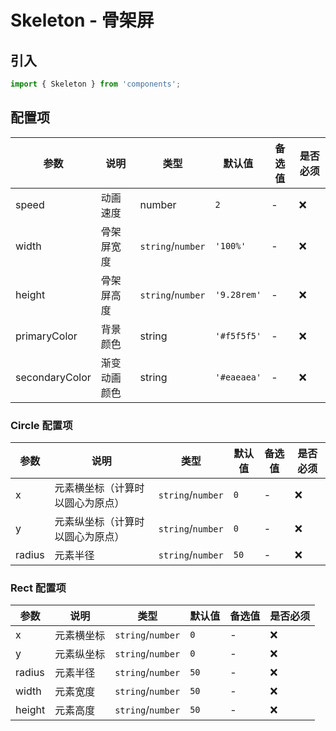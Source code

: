 # Skeleton - 骨架屏

## 引入
```jsx
import { Skeleton } from 'components';
```

## 配置项
| 参数 | 说明 | 类型 | 默认值 |备选值 | 是否必须 |
| --- | --- | --- | --- | --- | --- |
| speed | 动画速度 | number | `2` | - | ❌ |
| width | 骨架屏宽度 | `string`/`number` | `'100%'` | - | ❌ |
| height | 骨架屏高度 | `string`/`number` | `'9.28rem'` | - | ❌ |
| primaryColor | 背景颜色 | string | `'#f5f5f5'` | - | ❌ |
| secondaryColor | 渐变动画颜色 | string | `'#eaeaea'` | - | ❌ |

### Circle 配置项
| 参数 | 说明 | 类型 | 默认值 |备选值 | 是否必须 |
| --- | --- | --- | --- | --- | --- |
| x | 元素横坐标（计算时以圆心为原点） | `string`/`number` | `0` | - | ❌ |
| y | 元素纵坐标（计算时以圆心为原点） | `string`/`number` | `0` | - | ❌ |
| radius | 元素半径 | `string`/`number` | `50` | - | ❌ |

### Rect 配置项
| 参数 | 说明 | 类型 | 默认值 |备选值 | 是否必须 |
| --- | --- | --- | --- | --- | --- |
| x | 元素横坐标 | `string`/`number` | `0` | - | ❌ |
| y | 元素纵坐标 | `string`/`number` | `0` | - | ❌ |
| radius | 元素半径 | `string`/`number` | `50` | - | ❌ |
| width | 元素宽度 | `string`/`number` | `50` | - | ❌ |
| height | 元素高度 | `string`/`number` | `50` | - | ❌ |
